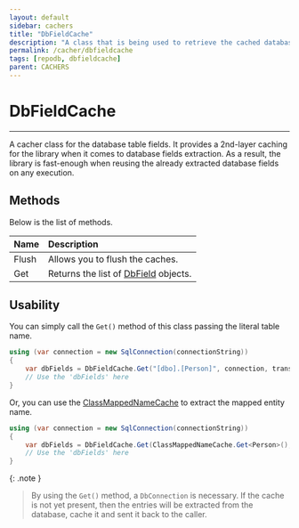 ```yaml
---
layout: default
sidebar: cachers
title: "DbFieldCache"
description: "A class that is being used to retrieve the cached database fields of the class or data entity."
permalink: /cacher/dbfieldcache
tags: [repodb, dbfieldcache]
parent: CACHERS
---
```


# DbFieldCache

---

A cacher class for the database table fields. It provides a 2nd-layer caching for the library when it comes to database fields extraction. As a result, the library is fast-enough when reusing the already extracted database fields on any execution.

## Methods

Below is the list of methods.

| Name | Description |
|:-----|:------------|
| Flush | Allows you to flush the caches. |
| Get | Returns the list of [DbField](/class/dbfield) objects. |

## Usability

You can simply call the `Get()` method of this class passing the literal table name.

```csharp
using (var connection = new SqlConnection(connectionString))
{
    var dbFields = DbFieldCache.Get("[dbo].[Person]", connection, transaction: null);
    // Use the 'dbFields' here
}
```

Or, you can use the [ClassMappedNameCache](/cacher/classmappednamecache) to extract the mapped entity name.

```csharp
using (var connection = new SqlConnection(connectionString))
{
    var dbFields = DbFieldCache.Get(ClassMappedNameCache.Get<Person>(), connection, transaction: null);
    // Use the 'dbFields' here
}
```

{: .note }
> By using the `Get()` method, a `DbConnection` is necessary. If the cache is not yet present, then the entries will be extracted from the database, cache it and sent it back to the caller.